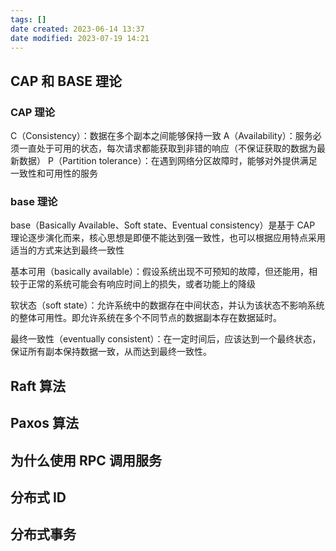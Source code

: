 ```yaml
---
tags: []
date created: 2023-06-14 13:37
date modified: 2023-07-19 14:21
---
```


## CAP 和 BASE 理论

### CAP 理论

C（Consistency）：数据在多个副本之间能够保持一致
A（Availability）：服务必须一直处于可用的状态，每次请求都能获取到非错的响应（不保证获取的数据为最新数据）
P（Partition tolerance）：在遇到网络分区故障时，能够对外提供满足一致性和可用性的服务

### base 理论

base（Basically Available、Soft state、Eventual consistency）是基于 CAP 理论逐步演化而来，核心思想是即便不能达到强一致性，也可以根据应用特点采用适当的方式来达到最终一致性

基本可用（basically available）：假设系统出现不可预知的故障，但还能用，相较于正常的系统可能会有响应时间上的损失，或者功能上的降级

软状态（soft state）：允许系统中的数据存在中间状态，并认为该状态不影响系统的整体可用性。即允许系统在多个不同节点的数据副本存在数据延时。

最终一致性（eventually consistent）：在一定时间后，应该达到一个最终状态，保证所有副本保持数据一致，从而达到最终一致性。

## Raft 算法

## Paxos 算法

## 为什么使用 RPC 调用服务

## 分布式 ID

## 分布式事务
